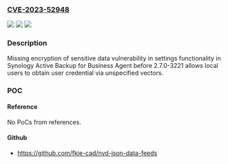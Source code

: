 ### [CVE-2023-52948](https://cve.mitre.org/cgi-bin/cvename.cgi?name=CVE-2023-52948)
![](https://img.shields.io/static/v1?label=Product&message=Synology%20Active%20Backup%20for%20Business%20Agent&color=blue)
![](https://img.shields.io/static/v1?label=Version&message=n%2Fa&color=blue)
![](https://img.shields.io/static/v1?label=Vulnerability&message=CWE-311%3A%20Missing%20Encryption%20of%20Sensitive%20Data&color=brighgreen)

### Description

Missing encryption of sensitive data vulnerability in settings functionality in Synology Active Backup for Business Agent before 2.7.0-3221 allows local users to obtain user credential via unspecified vectors.

### POC

#### Reference
No PoCs from references.

#### Github
- https://github.com/fkie-cad/nvd-json-data-feeds


